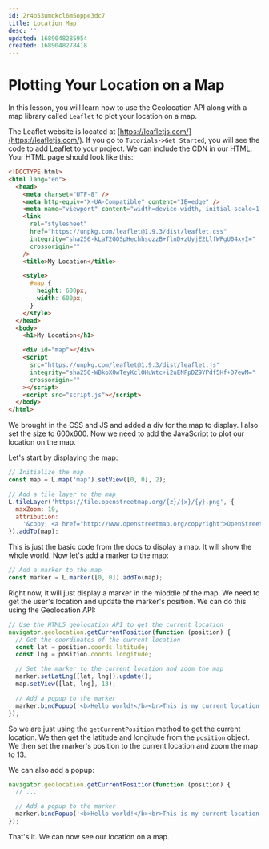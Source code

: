 ```yaml
---
id: 2r4o53umqkcl6m5oppe3dc7
title: Location Map
desc: ''
updated: 1689048285954
created: 1689048278418
---
```

# Plotting Your Location on a Map

In this lesson, you will learn how to use the Geolocation API along with a map library called `Leaflet` to plot your location on a map.

The Leaflet website is located at [https://leafletjs.com/](https://leafletjs.com/). If you go to `Tutorials->Get Started`, you will see the code to add Leaflet to your project. We can include the CDN in our HTML. Your HTML page should look like this:

```html
<!DOCTYPE html>
<html lang="en">
  <head>
    <meta charset="UTF-8" />
    <meta http-equiv="X-UA-Compatible" content="IE=edge" />
    <meta name="viewport" content="width=device-width, initial-scale=1.0" />
    <link
      rel="stylesheet"
      href="https://unpkg.com/leaflet@1.9.3/dist/leaflet.css"
      integrity="sha256-kLaT2GOSpHechhsozzB+flnD+zUyjE2LlfWPgU04xyI="
      crossorigin=""
    />
    <title>My Location</title>

    <style>
      #map {
        height: 600px;
        width: 600px;
      }
    </style>
  </head>
  <body>
    <h1>My Location</h1>

    <div id="map"></div>
    <script
      src="https://unpkg.com/leaflet@1.9.3/dist/leaflet.js"
      integrity="sha256-WBkoXOwTeyKclOHuWtc+i2uENFpDZ9YPdf5Hf+D7ewM="
      crossorigin=""
    ></script>
    <script src="script.js"></script>
  </body>
</html>
```

We brought in the CSS and JS and added a div for the map to display. I also set the size to 600x600. Now we need to add the JavaScript to plot our location on the map.

Let's start by displaying the map:

```js
// Initialize the map
const map = L.map('map').setView([0, 0], 2);

// Add a tile layer to the map
L.tileLayer('https://tile.openstreetmap.org/{z}/{x}/{y}.png', {
  maxZoom: 19,
  attribution:
    '&copy; <a href="http://www.openstreetmap.org/copyright">OpenStreetMap</a>',
}).addTo(map);
```

This is just the basic code from the docs to display a map. It will show the whole world. Now let's add a marker to the map:

```js
// Add a marker to the map
const marker = L.marker([0, 0]).addTo(map);
```

Right now, it will just display a marker in the mioddle of the map. We need to get the user's location and update the marker's position. We can do this using the Geolocation API:

```js
// Use the HTML5 geolocation API to get the current location
navigator.geolocation.getCurrentPosition(function (position) {
  // Get the coordinates of the current location
  const lat = position.coords.latitude;
  const lng = position.coords.longitude;

  // Set the marker to the current location and zoom the map
  marker.setLatLng([lat, lng]).update();
  map.setView([lat, lng], 13);

  // Add a popup to the marker
  marker.bindPopup('<b>Hello world!</b><br>This is my current location');
});
```

So we are just using the `getCurrentPosition` method to get the current location. We then get the latitude and longitude from the `position` object. We then set the marker's position to the current location and zoom the map to 13.

We can also add a popup:

```js
navigator.geolocation.getCurrentPosition(function (position) {
  // ...

  // Add a popup to the marker
  marker.bindPopup('<b>Hello world!</b><br>This is my current location');
});
```

That's it. We can now see our location on a map.
